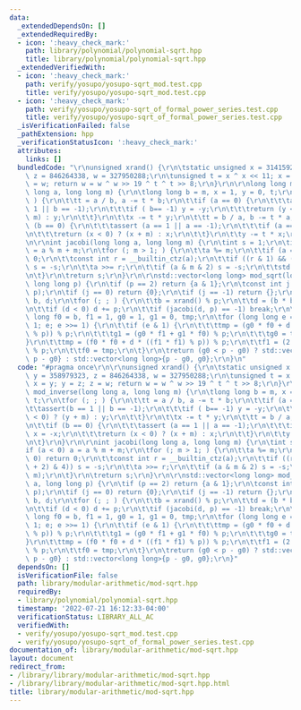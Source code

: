 ```yaml
---
data:
  _extendedDependsOn: []
  _extendedRequiredBy:
  - icon: ':heavy_check_mark:'
    path: library/polynomial/polynomial-sqrt.hpp
    title: library/polynomial/polynomial-sqrt.hpp
  _extendedVerifiedWith:
  - icon: ':heavy_check_mark:'
    path: verify/yosupo/yosupo-sqrt_mod.test.cpp
    title: verify/yosupo/yosupo-sqrt_mod.test.cpp
  - icon: ':heavy_check_mark:'
    path: verify/yosupo/yosupo-sqrt_of_formal_power_series.test.cpp
    title: verify/yosupo/yosupo-sqrt_of_formal_power_series.test.cpp
  _isVerificationFailed: false
  _pathExtension: hpp
  _verificationStatusIcon: ':heavy_check_mark:'
  attributes:
    links: []
  bundledCode: "\r\nunsigned xrand() {\r\n\tstatic unsigned x = 314159265, y = 358979323,\
    \ z = 846264338, w = 327950288;\r\n\tunsigned t = x ^ x << 11; x = y; y = z; z\
    \ = w; return w = w ^ w >> 19 ^ t ^ t >> 8;\r\n}\r\n\r\nlong long mod_inverse(long\
    \ long a, long long m) {\r\n\tlong long b = m, x = 1, y = 0, t;\r\n\tfor (; ;\
    \ ) {\r\n\t\tt = a / b, a -= t * b;\r\n\t\tif (a == 0) {\r\n\t\t\tassert(b ==\
    \ 1 || b == -1);\r\n\t\t\tif ( b== -1) y = -y;\r\n\t\t\treturn (y < 0) ? (y +\
    \ m) : y;\r\n\t\t}\r\n\t\tx -= t * y;\r\n\t\tt = b / a, b -= t * a;\r\n\t\tif\
    \ (b == 0) {\r\n\t\t\tassert (a == 1 || a == -1);\r\n\t\t\tif (a == -1) x = -x;\r\
    \n\t\t\treturn (x < 0) ? (x + m) : x;\r\n\t\t}\r\n\t\ty -= t * x;\r\n\t}\r\n}\r\
    \n\r\nint jacobi(long long a, long long m) {\r\n\tint s = 1;\r\n\tif (a < 0) a\
    \ = a % m + m;\r\n\tfor (; m > 1; ) {\r\n\t\ta %= m;\r\n\t\tif (a == 0) return\
    \ 0;\r\n\t\tconst int r = __builtin_ctz(a);\r\n\t\tif ((r & 1) && ((m + 2) & 4))\
    \ s = -s;\r\n\t\ta >>= r;\r\n\t\tif (a & m & 2) s = -s;\r\n\t\tstd::swap(a, m);\r\
    \n\t}\r\n\treturn s;\r\n}\r\n\r\nstd::vector<long long> mod_sqrt(long long a,\
    \ long long p) {\r\n\tif (p == 2) return {a & 1};\r\n\tconst int j = jacobi(a,\
    \ p);\r\n\tif (j == 0) return {0};\r\n\tif (j == -1) return {};\r\n\tlong long\
    \ b, d;\r\n\tfor (; ; ) {\r\n\t\tb = xrand() % p;\r\n\t\td = (b * b - a) % p;\r\
    \n\t\tif (d < 0) d += p;\r\n\t\tif (jacobi(d, p) == -1) break;\r\n\t}\r\n\tlong\
    \ long f0 = b, f1 = 1, g0 = 1, g1 = 0, tmp;\r\n\tfor (long long e = (p + 1) >>\
    \ 1; e; e >>= 1) {\r\n\t\tif (e & 1) {\r\n\t\t\ttmp = (g0 * f0 + d * ((g1 * f1)\
    \ % p)) % p;\r\n\t\t\tg1 = (g0 * f1 + g1 * f0) % p;\r\n\t\t\tg0 = tmp;\r\n\t\t\
    }\r\n\t\ttmp = (f0 * f0 + d * ((f1 * f1) % p)) % p;\r\n\t\tf1 = (2 * f0 * f1)\
    \ % p;\r\n\t\tf0 = tmp;\r\n\t}\r\n\treturn (g0 < p - g0) ? std::vector<long long>{g0,\
    \ p - g0} : std::vector<long long>{p - g0, g0};\r\n}\n"
  code: "#pragma once\r\n\r\nunsigned xrand() {\r\n\tstatic unsigned x = 314159265,\
    \ y = 358979323, z = 846264338, w = 327950288;\r\n\tunsigned t = x ^ x << 11;\
    \ x = y; y = z; z = w; return w = w ^ w >> 19 ^ t ^ t >> 8;\r\n}\r\n\r\nlong long\
    \ mod_inverse(long long a, long long m) {\r\n\tlong long b = m, x = 1, y = 0,\
    \ t;\r\n\tfor (; ; ) {\r\n\t\tt = a / b, a -= t * b;\r\n\t\tif (a == 0) {\r\n\t\
    \t\tassert(b == 1 || b == -1);\r\n\t\t\tif ( b== -1) y = -y;\r\n\t\t\treturn (y\
    \ < 0) ? (y + m) : y;\r\n\t\t}\r\n\t\tx -= t * y;\r\n\t\tt = b / a, b -= t * a;\r\
    \n\t\tif (b == 0) {\r\n\t\t\tassert (a == 1 || a == -1);\r\n\t\t\tif (a == -1)\
    \ x = -x;\r\n\t\t\treturn (x < 0) ? (x + m) : x;\r\n\t\t}\r\n\t\ty -= t * x;\r\
    \n\t}\r\n}\r\n\r\nint jacobi(long long a, long long m) {\r\n\tint s = 1;\r\n\t\
    if (a < 0) a = a % m + m;\r\n\tfor (; m > 1; ) {\r\n\t\ta %= m;\r\n\t\tif (a ==\
    \ 0) return 0;\r\n\t\tconst int r = __builtin_ctz(a);\r\n\t\tif ((r & 1) && ((m\
    \ + 2) & 4)) s = -s;\r\n\t\ta >>= r;\r\n\t\tif (a & m & 2) s = -s;\r\n\t\tstd::swap(a,\
    \ m);\r\n\t}\r\n\treturn s;\r\n}\r\n\r\nstd::vector<long long> mod_sqrt(long long\
    \ a, long long p) {\r\n\tif (p == 2) return {a & 1};\r\n\tconst int j = jacobi(a,\
    \ p);\r\n\tif (j == 0) return {0};\r\n\tif (j == -1) return {};\r\n\tlong long\
    \ b, d;\r\n\tfor (; ; ) {\r\n\t\tb = xrand() % p;\r\n\t\td = (b * b - a) % p;\r\
    \n\t\tif (d < 0) d += p;\r\n\t\tif (jacobi(d, p) == -1) break;\r\n\t}\r\n\tlong\
    \ long f0 = b, f1 = 1, g0 = 1, g1 = 0, tmp;\r\n\tfor (long long e = (p + 1) >>\
    \ 1; e; e >>= 1) {\r\n\t\tif (e & 1) {\r\n\t\t\ttmp = (g0 * f0 + d * ((g1 * f1)\
    \ % p)) % p;\r\n\t\t\tg1 = (g0 * f1 + g1 * f0) % p;\r\n\t\t\tg0 = tmp;\r\n\t\t\
    }\r\n\t\ttmp = (f0 * f0 + d * ((f1 * f1) % p)) % p;\r\n\t\tf1 = (2 * f0 * f1)\
    \ % p;\r\n\t\tf0 = tmp;\r\n\t}\r\n\treturn (g0 < p - g0) ? std::vector<long long>{g0,\
    \ p - g0} : std::vector<long long>{p - g0, g0};\r\n}"
  dependsOn: []
  isVerificationFile: false
  path: library/modular-arithmetic/mod-sqrt.hpp
  requiredBy:
  - library/polynomial/polynomial-sqrt.hpp
  timestamp: '2022-07-21 16:12:33-04:00'
  verificationStatus: LIBRARY_ALL_AC
  verifiedWith:
  - verify/yosupo/yosupo-sqrt_mod.test.cpp
  - verify/yosupo/yosupo-sqrt_of_formal_power_series.test.cpp
documentation_of: library/modular-arithmetic/mod-sqrt.hpp
layout: document
redirect_from:
- /library/library/modular-arithmetic/mod-sqrt.hpp
- /library/library/modular-arithmetic/mod-sqrt.hpp.html
title: library/modular-arithmetic/mod-sqrt.hpp
---
```

